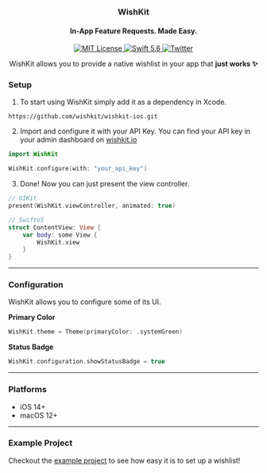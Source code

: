 <h3 align="center">WishKit</h1>
<h4 align="center"> In-App Feature Requests. Made Easy. </h2>
<p align="center">
	<a href="LICENSE">
        	<img src="https://img.shields.io/badge/License-MIT-00c573.svg" alt="MIT License">
	</a>
	<a href="https://swift.org">
        	<img src="https://img.shields.io/badge/Swift-5.6-00c573.svg" alt="Swift 5.6">
	</a>
	<a href="https://twitter.com/mywishkit" target="_blank">
        	<img src="https://img.shields.io/badge/Twitter-@mywishkit-00c573.svg" alt="Twitter">
	</a>
</p>
<p align="center">
WishKit allows you to provide a native wishlist in your app that <b>just works ✨</b> <br/>
</p>

<h3>
	<b> Setup </b>
</h3>

1. To start using WishKit simply add it as a dependency in Xcode.
```
https://github.com/wishkit/wishkit-ios.git
```

2. Import and configure it with your API Key. You can find your API key in your admin dashboard on <a href="https://wishkit.io" target="_blank">wishkit.io</a>
```swift
import WishKit

WishKit.configure(with: "your_api_key")
```

3. Done! Now you can just present the view controller.
```swift
// UIKit
present(WishKit.viewController, animated: true)

// SwiftUI
struct ContentView: View {
    var body: some View {
        WishKit.view
    }
}
```

<hr/>

<h3>
	<b> Configuration </b>
</h3>

WishKit allows you to configure some of its UI.

<b>Primary Color</b>

```swift
WishKit.theme = Theme(primaryColor: .systemGreen)
```

<b>Status Badge</b>

```swift
WishKit.configuration.showStatusBadge = true
```

<hr/>

<h3>
	<b> Platforms </b>
</h3>

<ul>
	<li>iOS 14+</li>
	<li>macOS 12+</li>
</ul>

<hr/>

<h3>
	<b> Example Project </b>
</h3>

Checkout the [example project](https://github.com/wishkit/wishkit-ios-example) to see how easy it is to set up a wishlist!
